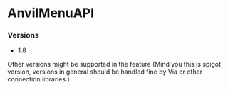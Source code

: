 # AnvilMenuAPI

### Versions
- 1.8

Other versions might be supported in the feature
(Mind you this is spigot version, versions in general should be 
handled fine by Via or other connection libraries.)
